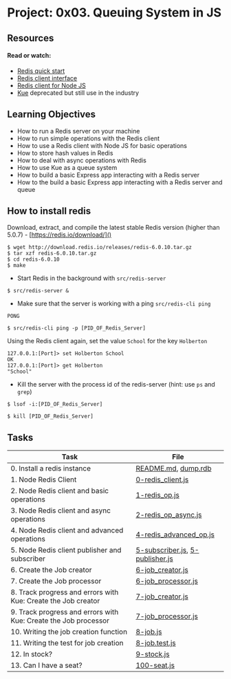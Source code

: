 # Project: 0x03. Queuing System in JS

## Resources

#### Read or watch:

- [Redis quick start](https://redis.io/docs/install/install-redis/)
- [Redis client interface](https://redis.io/docs/connect/cli/)
- [Redis client for Node JS](https://github.com/redis/node-redis)
- [Kue](https://github.com/Automattic/kue) deprecated but still use in the industry

## Learning Objectives

- How to run a Redis server on your machine
- How to run simple operations with the Redis client
- How to use a Redis client with Node JS for basic operations
- How to store hash values in Redis
- How to deal with async operations with Redis
- How to use Kue as a queue system
- How to build a basic Express app interacting with a Redis server
- How to the build a basic Express app interacting with a Redis server and queue

## How to install redis

Download, extract, and compile the latest stable Redis version (higher than 5.0.7) - [https://redis.io/download/]()

```
$ wget http://download.redis.io/releases/redis-6.0.10.tar.gz
$ tar xzf redis-6.0.10.tar.gz
$ cd redis-6.0.10
$ make
```

- Start Redis in the background with `src/redis-server`

```
$ src/redis-server &
```

- Make sure that the server is working with a ping `src/redis-cli ping`

```
PONG
```

```
$ src/redis-cli ping -p [PID_OF_Redis_Server]
```

Using the Redis client again, set the value `School` for the key `Holberton`

```
127.0.0.1:[Port]> set Holberton School
OK
127.0.0.1:[Port]> get Holberton
"School"
```

- Kill the server with the process id of the redis-server (hint: use `ps` and `grep`)

```
$ lsof -i:[PID_OF_Redis_Server]
```

```
$ kill [PID_OF_Redis_Server]
```

## Tasks

| Task                                                            | File                                                                     |
| --------------------------------------------------------------- | ------------------------------------------------------------------------ |
| 0. Install a redis instance                                     | [README.md](./README.md), [dump.rdb](./dump.rdb)                         |
| 1. Node Redis Client                                            | [0-redis_client.js](./0-redis_client.js)                                 |
| 2. Node Redis client and basic operations                       | [1-redis_op.js](./1-redis_op.js)                                         |
| 3. Node Redis client and async operations                       | [2-redis_op_async.js](./2-redis_op_async.js)                             |
| 4. Node Redis client and advanced operations                    | [4-redis_advanced_op.js](./4-redis_advanced_op.js)                       |
| 5. Node Redis client publisher and subscriber                   | [5-subscriber.js](./5-subscriber.js), [5-publisher.js](./5-publisher.js) |
| 6. Create the Job creator                                       | [6-job_creator.js](./6-job_creator.js)                                   |
| 7. Create the Job processor                                     | [6-job_processor.js](./6-job_processor.js)                               |
| 8. Track progress and errors with Kue: Create the Job creator   | [7-job_creator.js](./7-job_creator.js)                                   |
| 9. Track progress and errors with Kue: Create the Job processor | [7-job_processor.js](./7-job_processor.js)                               |
| 10. Writing the job creation function                           | [8-job.js](./8-job.js)                                                   |
| 11. Writing the test for job creation                           | [8-job.test.js](./8-job.test.js)                                         |
| 12. In stock?                                                   | [9-stock.js](./9-stock.js)                                               |
| 13. Can I have a seat?                                          | [100-seat.js](./100-seat.js)                                             |
